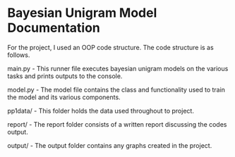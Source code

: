 # Bayesian Unigram Model Documentation

For the project, I used an OOP code structure. The code structure is as follows.

main.py - This runner file executes bayesian unigram models on the various tasks and prints outputs to the console.

model.py - The model file contains the class and functionality used to train the model and its various components.

pp1data/ - This folder holds the data used throughout to project.

report/ - The report folder consists of a written report discussing the codes output.

output/ - The output folder contains any graphs created in the project.



